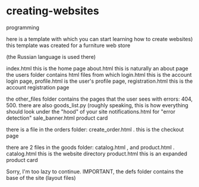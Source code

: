 # creating-websites
programming

here is a template with which you can start learning how to create websites)
this template was created for a furniture web store

(the Russian language is used there)


index.html this is the home page
about.html this is naturally an about page
the users folder contains html files from which login.html this is the account login page, profile.html is the user's profile page, registration.html this is the account registration page

the other_files folder contains the pages that the user sees with errors: 404, 500.
there are also goods_list.py (roughly speaking, this is how everything should look under the "hood" of your site
notifications.html for "error detection"
sale_banner.html product card

there is a file in the orders folder: create_order.html . this is the checkout page

there are 2 files in the goods folder: catalog.html , and product.html .
catalog.html this is the website directory
product.html this is an expanded product card

Sorry, I'm too lazy to continue.
IMPORTANT, the defs folder contains the base of the site (layout files)
